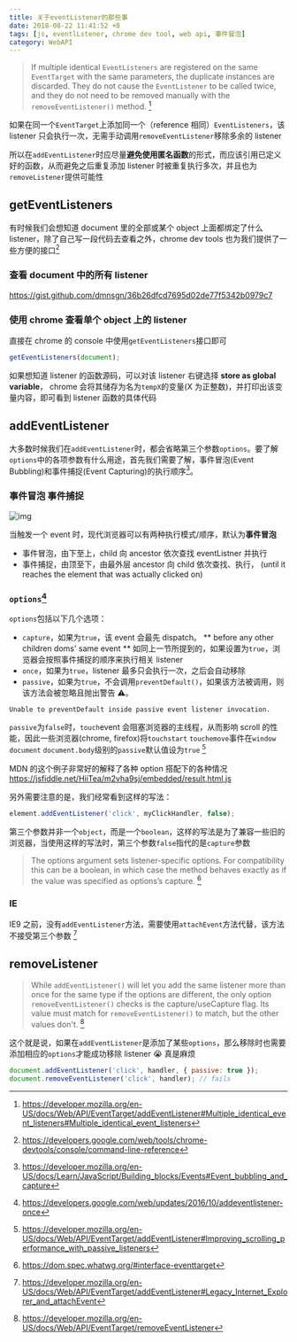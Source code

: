 ```yaml
---
title: 关于eventListener的那些事
date: 2018-08-22 11:41:52 +8
tags: [js, eventlLstener, chrome dev tool, web api, 事件冒泡]
category: WebAPI
---
```


> If multiple identical `EventListeners` are registered on the same `EventTarget` with the same parameters, the duplicate instances are discarded. They do not cause the `EventListener` to be called twice, and they do not need to be removed manually with the `removeEventListener()` method. [^1]

如果在同一个`EventTarget`上添加同一个（reference 相同）`EventListeners`，该 listener 只会执行一次，无需手动调用`removeEventListener`移除多余的 listener

所以在`addEventListener`时应尽量**避免使用匿名函数**的形式，而应该引用已定义好的函数，从而避免之后重复添加 listener 时被重复执行多次，并且也为`removeListener`提供可能性

## getEventListeners

有时候我们会想知道 document 里的全部或某个 object 上面都绑定了什么 listener，除了自己写一段代码去查看之外，chrome dev tools 也为我们提供了一些方便的接口[^3]

### 查看 document 中的所有 listener

https://gist.github.com/dmnsgn/36b26dfcd7695d02de77f5342b0979c7

### 使用 chrome 查看单个 object 上的 listener

直接在 chrome 的 console 中使用`getEventListeners`接口即可

```js
getEventListeners(document);
```

如果想知道 listener 的函数源码，可以对该 listener 右键选择 **store as global variable**， chrome 会将其储存为名为`tempX`的变量(X 为正整数)，并打印出该变量内容，即可看到 listener 函数的具体代码

## addEventListener

大多数时候我们在`addEventListener`时，都会省略第三个参数`options`。要了解`options`中的各项参数有什么用途，首先我们需要了解，事件冒泡(Event Bubbling)和事件捕捉(Event Capturing)的执行顺序[^4]。

### 事件冒泡 事件捕捉

![img](https://mdn.mozillademos.org/files/14075/bubbling-capturing.png)

当触发一个 event 时，现代浏览器可以有两种执行模式/顺序，默认为**事件冒泡**

- 事件冒泡，由下至上，child 向 ancestor 依次查找 eventListner 并执行
- 事件捕捉，由顶至下，由最外层 ancestor 向 child 依次查找、执行， (until it reaches the element that was actually clicked on)

### `options`[^5]

`options`包括以下几个选项：

- `capture`，如果为`true`，该 event 会最先 dispatch。 ** before any other children doms' same event ** 如同上一节所提到的，如果设置为`true`，浏览器会按照事件捕捉的顺序来执行相关 listener
- `once`，如果为`true`，listener 最多只会执行一次，之后会自动移除
- `passive`，如果为`true`，不会调用`preventDefault()`，如果该方法被调用，则该方法会被忽略且抛出警告 ⚠️。

```
Unable to preventDefault inside passive event listener invocation.
```

`passive`为`false`时，`touch`event 会阻塞浏览器的主线程，从而影响 scroll 的性能，因此一些浏览器(chrome, firefox)将`touchstart` `touchemove`事件在`window` `document` `document.body`级别的`passive`默认值设为`true` [^6]

MDN 的这个例子非常好的解释了各种 option 搭配下的各种情况
https://jsfiddle.net/HiiTea/m2vha9sj/embedded/result,html,js

另外需要注意的是，我们经常看到这样的写法：

```js
element.addEventListener('click', myClickHandler, false);
```

第三个参数并非一个`object`，而是一个`boolean`，这样的写法是为了兼容一些旧的浏览器，当使用这样的写法时，第三个参数`false`指代的是`capture`参数

> The options argument sets listener-specific options. For compatibility this can be a boolean, in which case the method behaves exactly as if the value was specified as options’s capture. [^7]

### IE

IE9 之前，没有`addEventListener`方法，需要使用`attachEvent`方法代替，该方法不接受第三个参数 [^8]

## removeListener

> While `addEventListener()` will let you add the same listener more than once for the same type if the options are different, the only option `removeEventListener()` checks is the capture/useCapture flag. Its value must match for `removeEventListener()` to match, but the other values don't. [^9]

这个就是说，如果在`addEventListener`是添加了某些`options`，那么移除时也需要添加相应的`options`才能成功移除 listener 😭 真是麻烦

```js
document.addEventListener('click', handler, { passive: true });
document.removeEventListener('click', handler); // fails
```

[^1]: https://developer.mozilla.org/en-US/docs/Web/API/EventTarget/addEventListener#Multiple_identical_event_listeners#Multiple_identical_event_listeners
[^3]: https://developers.google.com/web/tools/chrome-devtools/console/command-line-reference
[^4]: https://developer.mozilla.org/en-US/docs/Learn/JavaScript/Building_blocks/Events#Event_bubbling_and_capture
[^5]: https://developers.google.com/web/updates/2016/10/addeventlistener-once
[^6]: https://developer.mozilla.org/en-US/docs/Web/API/EventTarget/addEventListener#Improving_scrolling_performance_with_passive_listeners
[^7]: https://dom.spec.whatwg.org/#interface-eventtarget
[^8]: https://developer.mozilla.org/en-US/docs/Web/API/EventTarget/addEventListener#Legacy_Internet_Explorer_and_attachEvent
[^9]: https://developer.mozilla.org/en-US/docs/Web/API/EventTarget/removeEventListener
